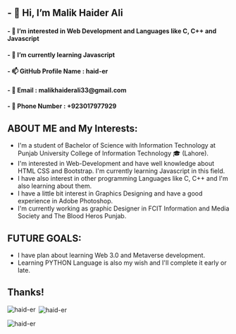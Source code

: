 <h2>- 👋 Hi, I’m Malik Haider Ali</h2>

<h4>- 👀 I’m interested in Web Development and Languages like C, C++ and Javascript</h4>
<h4>- 🌱 I’m currently learning Javascript</h4>
<h4>- 📫 GitHub Profile Name : haid-er</h4>
<h4>- 📧 Email : malikhaiderali33@gmail.com</h4>
<h4>- 📱 Phone Number : +923017977929</h4>

<h2>ABOUT ME and My Interests:</h2>

- I'm a student of Bachelor of Science with Information Technology at Punjab University College of Information Technology 🎓 (Lahore).
- I'm interested in Web-Development and have well knowledge about HTML CSS and Bootstrap. I'm currently learning Javascript in this field.
- I have also interest in other programming Languages like C, C++ and I'm also learning about them.
- I have a little bit interest in Graphics Designing and have a good experience in Adobe Photoshop. 
- I'm currently working as graphic Designer in FCIT Information and Media Society and The Blood Heros Punjab.

<h2>FUTURE GOALS:</h2>

- I have plan about learning Web 3.0 and Metaverse development.
- Learning PYTHON Language is also my wish and I'll complete it early or late.


<h2>Thanks!</h2>

<p><img align="left" src="https://github-readme-stats.vercel.app/api/top-langs?username=haid-er&show_icons=true&locale=en&layout=compact" alt="haid-er" /></p>

<p>&nbsp;<img align="center" src="https://github-readme-stats.vercel.app/api?username=haid-er&show_icons=true&locale=en" alt="haid-er" /></p>
<p><img align="center" src="https://github-readme-streak-stats.herokuapp.com/?user=haid-er&" alt="haid-er" /></p>
